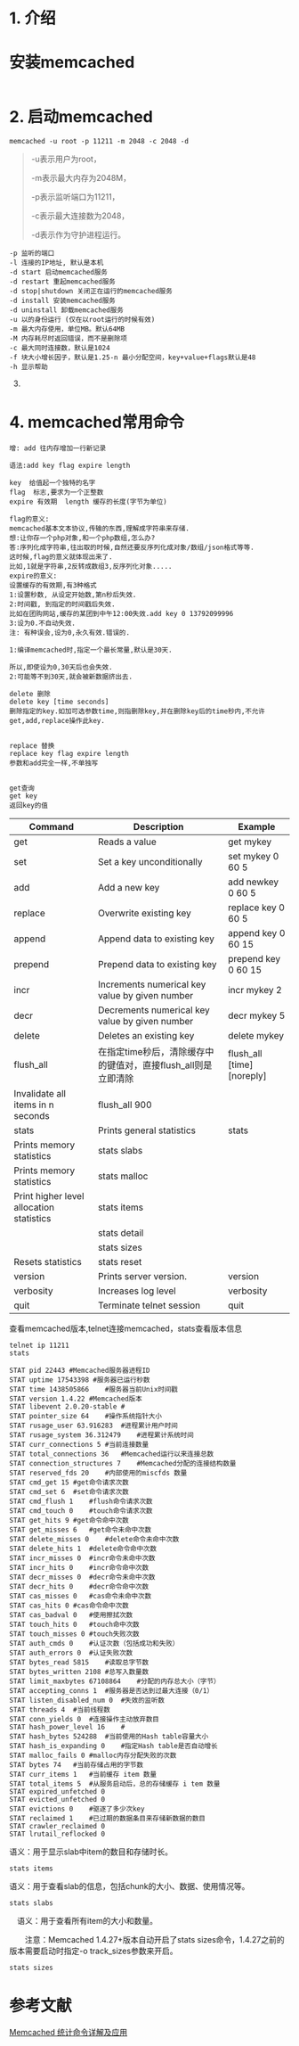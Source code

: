 # 1. 介绍

# 安装memcached

```shell

```



# 2. 启动memcached

```shell
memcached -u root -p 11211 -m 2048 -c 2048 -d
```

> -u表示用户为root，
>
> -m表示最大内存为2048M，
>
> -p表示监听端口为11211，
>
> -c表示最大连接数为2048，
>
> -d表示作为守护进程运行。

```shell
-p 监听的端口
-l 连接的IP地址, 默认是本机
-d start 启动memcached服务
-d restart 重起memcached服务
-d stop|shutdown 关闭正在运行的memcached服务
-d install 安装memcached服务
-d uninstall 卸载memcached服务
-u 以的身份运行 (仅在以root运行的时候有效)
-m 最大内存使用，单位MB。默认64MB
-M 内存耗尽时返回错误，而不是删除项
-c 最大同时连接数，默认是1024
-f 块大小增长因子，默认是1.25-n 最小分配空间，key+value+flags默认是48
-h 显示帮助
```



3. 

# 4. memcached常用命令

```shell
增: add 往内存增加一行新记录

语法:add key flag expire length

key  给值起一个独特的名字
flag  标志,要求为一个正整数
expire 有效期  length 缓存的长度(字节为单位)

flag的意义:
memcached基本文本协议,传输的东西,理解成字符串来存储.
想:让你存一个php对象,和一个php数组,怎么办?
答:序列化成字符串,往出取的时候,自然还要反序列化成对象/数组/json格式等等.
这时候,flag的意义就体现出来了.
比如,1就是字符串,2反转成数组3,反序列化对象.....
expire的意义:
设置缓存的有效期,有3种格式
1:设置秒数, 从设定开始数,第n秒后失效.
2:时间戳, 到指定的时间戳后失效.
比如在团购网站,缓存的某团到中午12:00失效.add key 0 13792099996
3:设为0.不自动失效.
注: 有种误会,设为0,永久有效.错误的.

1:编译memcached时,指定一个最长常量,默认是30天.

所以,即使设为0,30天后也会失效.
2:可能等不到30天,就会被新数据挤出去.

delete 删除
delete key [time seconds]
删除指定的key.如加可选参数time,则指删除key,并在删除key后的time秒内,不允许
get,add,replace操作此key.


replace 替换
replace key flag expire length
参数和add完全一样,不单独写


get查询
get key
返回key的值
```

| Command                                  | Description                                                  | Example                    |
| ---------------------------------------- | ------------------------------------------------------------ | -------------------------- |
| get                                      | Reads a value                                                | get mykey                  |
| set                                      | Set a key unconditionally                                    | set mykey 0 60 5           |
| add                                      | Add a new key                                                | add newkey 0 60 5          |
| replace                                  | Overwrite existing key                                       | replace key 0 60 5         |
| append                                   | Append data to existing key                                  | append key 0 60 15         |
| prepend                                  | Prepend data to existing key                                 | prepend key 0 60 15        |
| incr                                     | Increments numerical key value by given number               | incr mykey 2               |
| decr                                     | Decrements numerical key value by given number               | decr mykey 5               |
| delete                                   | Deletes an existing key                                      | delete mykey               |
| flush_all                                | 在指定time秒后，清除缓存中的键值对，直接flush_all则是立即清除 | flush_all [time] [noreply] |
| Invalidate all items in n seconds        | flush_all 900                                                |                            |
| stats                                    | Prints general statistics                                    | stats                      |
| Prints memory statistics                 | stats slabs                                                  |                            |
| Prints memory statistics                 | stats malloc                                                 |                            |
| Print higher level allocation statistics | stats items                                                  |                            |
|                                          | stats detail                                                 |                            |
|                                          | stats sizes                                                  |                            |
| Resets statistics                        | stats reset                                                  |                            |
| version                                  | Prints server version.                                       | version                    |
| verbosity                                | Increases log level                                          | verbosity                  |
| quit                                     | Terminate telnet session                                     | quit                       |



查看memcached版本,telnet连接memcached，stats查看版本信息

```shell
telnet ip 11211
stats

STAT pid 22443 #Memcached服务器进程ID
STAT uptime 17543398 #服务器已运行秒数
STAT time 1438505866	#服务器当前Unix时间戳
STAT version 1.4.22	#Memcached版本
STAT libevent 2.0.20-stable	#
STAT pointer_size 64	#操作系统指针大小
STAT rusage_user 63.916283	#进程累计用户时间
STAT rusage_system 36.312479	#进程累计系统时间
STAT curr_connections 5	#当前连接数量
STAT total_connections 36	#Memcached运行以来连接总数
STAT connection_structures 7	#Memcached分配的连接结构数量
STAT reserved_fds 20	#内部使用的miscfds 数量
STAT cmd_get 15	#get命令请求次数
STAT cmd_set 6	#set命令请求次数
STAT cmd_flush 1	#flush命令请求次数
STAT cmd_touch 0	#touch命令请求次数
STAT get_hits 9	#get命令命中次数
STAT get_misses 6	#get命令未命中次数
STAT delete_misses 0	#delete命令未命中次数
STAT delete_hits 1	#delete命令命中次数
STAT incr_misses 0	#incr命令未命中次数
STAT incr_hits 0	#incr命令命中次数
STAT decr_misses 0	#decr命令未命中次数
STAT decr_hits 0	#decr命令命中次数
STAT cas_misses 0	#cas命令未命中次数
STAT cas_hits 0	#cas命令命中次数
STAT cas_badval 0	#使用擦拭次数
STAT touch_hits 0	#touch命中次数
STAT touch_misses 0	#touch失败次数
STAT auth_cmds 0	#认证次数（包括成功和失败）
STAT auth_errors 0	#认证失败次数
STAT bytes_read 5815	#读取总字节数
STAT bytes_written 2108	#总写入数量数
STAT limit_maxbytes 67108864	#分配的内存总大小（字节）
STAT accepting_conns 1	#服务器是否达到过最大连接（0/1）
STAT listen_disabled_num 0	#失效的监听数
STAT threads 4	#当前线程数
STAT conn_yields 0	#连接操作主动放弃数目
STAT hash_power_level 16	#
STAT hash_bytes 524288	#当前使用的Hash table容量大小
STAT hash_is_expanding 0	#指定Hash table是否自动增长
STAT malloc_fails 0	#malloc内存分配失败的次数
STAT bytes 74	#当前存储占用的字节数
STAT curr_items 1	#当前缓存 item 数量
STAT total_items 5	#从服务启动后，总的存储缓存 i tem 数量
STAT expired_unfetched 0
STAT evicted_unfetched 0
STAT evictions 0	#驱逐了多少次key
STAT reclaimed 1	#已过期的数据条目来存储新数据的数目
STAT crawler_reclaimed 0
STAT lrutail_reflocked 0
```



语义：用于显示slab中item的数目和存储时长。

```shell
stats items
```

语义：用于查看slab的信息，包括chunk的大小、数据、使用情况等。

```shell
stats slabs
```

 语义：用于查看所有item的大小和数量。

  注意：Memcached 1.4.27+版本自动开启了stats sizes命令，1.4.27之前的版本需要启动时指定-o track_sizes参数来开启。

```shell
stats sizes
```



# 参考文献

[Memcached 统计命令详解及应用](https://blog.csdn.net/securitit/article/details/109356239)